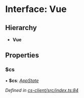 # Interface: Vue

## Hierarchy

* **Vue**

## Properties

###  $cs

• **$cs**: *[AppState](../classes/_cs_client_src_services_app_state_.appstate.md)*

*Defined in [cs-client/src/index.ts:84](https://github.com/RichardHovenkamp/csnext/blob/6deb7f51/packages/cs-client/src/index.ts#L84)*
